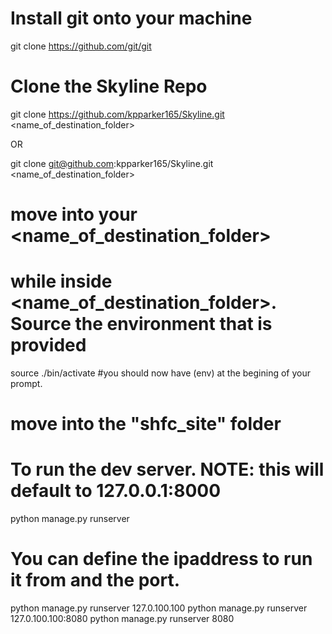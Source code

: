 # Install git onto your machine
git clone https://github.com/git/git

# Clone the Skyline Repo
git clone https://github.com/kpparker165/Skyline.git <name_of_destination_folder>

OR

git clone git@github.com:kpparker165/Skyline.git <name_of_destination_folder>

# move into your <name_of_destination_folder>

# while inside <name_of_destination_folder>. Source the environment that is provided
source ./bin/activate
#you should now have (env) at the begining of your prompt.

# move into the "shfc_site" folder

# To run the dev server. NOTE: this will default to 127.0.0.1:8000
python manage.py runserver

# You can define the ipaddress to run it from and the port. 
python manage.py runserver 127.0.100.100
python manage.py runserver 127.0.100.100:8080
python manage.py runserver 8080



